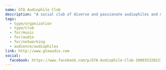 ```yaml
---
name: GTA Audiophile Club
description: "A social club of diverse and passionate audiophiles and music lovers who meet frequently at one another's homes, sharing music, good times and hospitality. The club features an active online forum, hosts listening sessions in members' homes, attends audio shows and live concerts around the world, and fosters a community for expanding and sharing musical and audiophile knowledge."
tags:
  - type/organization
  - type/club
  - for/music
  - for/audio
  - for/networking
  - audience/audiophiles
link: http://www.gtaaudio.com
social:
  facebook: https://www.facebook.com/p/GTA-Audiophile-Club-100035320223289/
---
```


